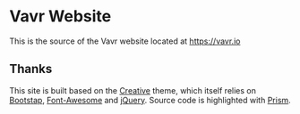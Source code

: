 # Vavr Website

This is the source of the Vavr website located at https://vavr.io

## Thanks

This site is built based on the [Creative](http://startbootstrap.com/template-overviews/creative) theme, which itself relies on [Bootstap](http://getbootstrap.com), [Font-Awesome](http://fortawesome.github.io/Font-Awesome) and [jQuery](https://jquery.com). Source code is highlighted with [Prism](http://prismjs.com).
